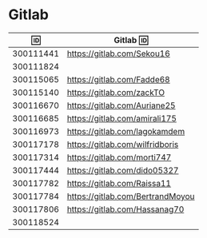 # Gitlab


| :id: |   Gitlab :id: |
|-----------|---------------|
| 300111441 | https://gitlab.com/Sekou16 |
| 300111824 | |
| 300115065 | https://gitlab.com/Fadde68 |
| 300115140 | https://gitlab.com/zackTO |
| 300116670 | https://gitlab.com/Auriane25 |
| 300116685 | https://gitlab.com/amirali175| 
| 300116973 | https://gitlab.com/lagokamdem| 
| 300117178 | https://gitlab.com/wilfridboris |
| 300117314 | https://gitlab.com/morti747 |
| 300117444 | https://gitlab.com/dido05327
| 300117782 | https://gitlab.com/Raissa11 |
| 300117784 | https://gitlab.com/BertrandMoyou |
| 300117806 | https://gitlab.com/Hassanag70 |
| 300118524 | |

